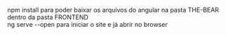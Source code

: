 npm install para poder baixar os arquivos do angular na pasta THE-BEAR dentro da pasta FRONTEND                                                      
ng serve --open para iniciar o site e já abrir no browser
